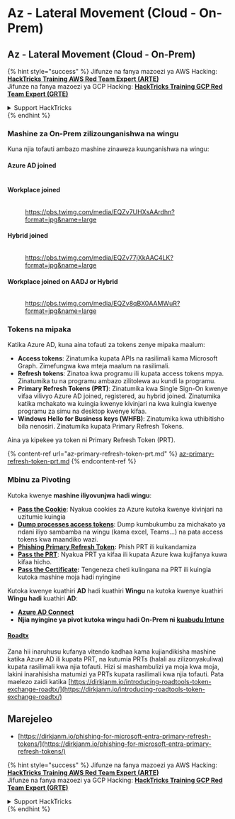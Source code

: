 # Az - Lateral Movement (Cloud - On-Prem)

## Az - Lateral Movement (Cloud - On-Prem)

{% hint style="success" %}
Jifunze na fanya mazoezi ya AWS Hacking:<img src="../../../.gitbook/assets/image (1) (1) (1).png" alt="" data-size="line">[**HackTricks Training AWS Red Team Expert (ARTE)**](https://training.hacktricks.xyz/courses/arte)<img src="../../../.gitbook/assets/image (1) (1) (1).png" alt="" data-size="line">\
Jifunze na fanya mazoezi ya GCP Hacking: <img src="../../../.gitbook/assets/image (2).png" alt="" data-size="line">[**HackTricks Training GCP Red Team Expert (GRTE)**<img src="../../../.gitbook/assets/image (2).png" alt="" data-size="line">](https://training.hacktricks.xyz/courses/grte)

<details>

<summary>Support HackTricks</summary>

* Angalia [**mpango wa usajili**](https://github.com/sponsors/carlospolop)!
* **Jiunge na** 💬 [**kikundi cha Discord**](https://discord.gg/hRep4RUj7f) au [**kikundi cha telegram**](https://t.me/peass) au **tufuatilie** kwenye **Twitter** 🐦 [**@hacktricks\_live**](https://twitter.com/hacktricks_live)**.**
* **Shiriki mbinu za hacking kwa kuwasilisha PRs kwa** [**HackTricks**](https://github.com/carlospolop/hacktricks) na [**HackTricks Cloud**](https://github.com/carlospolop/hacktricks-cloud) repos za github.

</details>
{% endhint %}

### Mashine za On-Prem zilizounganishwa na wingu

Kuna njia tofauti ambazo mashine zinaweza kuunganishwa na wingu:

#### Azure AD joined

<figure><img src="../../../.gitbook/assets/image (259).png" alt=""><figcaption></figcaption></figure>

#### Workplace joined

<figure><img src="../../../.gitbook/assets/image (222).png" alt=""><figcaption><p><a href="https://pbs.twimg.com/media/EQZv7UHXsAArdhn?format=jpg&#x26;name=large">https://pbs.twimg.com/media/EQZv7UHXsAArdhn?format=jpg&#x26;name=large</a></p></figcaption></figure>

#### Hybrid joined

<figure><img src="../../../.gitbook/assets/image (178).png" alt=""><figcaption><p><a href="https://pbs.twimg.com/media/EQZv77jXkAAC4LK?format=jpg&#x26;name=large">https://pbs.twimg.com/media/EQZv77jXkAAC4LK?format=jpg&#x26;name=large</a></p></figcaption></figure>

#### Workplace joined on AADJ or Hybrid

<figure><img src="../../../.gitbook/assets/image (252).png" alt=""><figcaption><p><a href="https://pbs.twimg.com/media/EQZv8qBX0AAMWuR?format=jpg&#x26;name=large">https://pbs.twimg.com/media/EQZv8qBX0AAMWuR?format=jpg&#x26;name=large</a></p></figcaption></figure>

### Tokens na mipaka <a href="#tokens-and-limitations" id="tokens-and-limitations"></a>

Katika Azure AD, kuna aina tofauti za tokens zenye mipaka maalum:

* **Access tokens**: Zinatumika kupata APIs na rasilimali kama Microsoft Graph. Zimefungwa kwa mteja maalum na rasilimali.
* **Refresh tokens**: Zinatoa kwa programu ili kupata access tokens mpya. Zinatumika tu na programu ambazo zilitolewa au kundi la programu.
* **Primary Refresh Tokens (PRT)**: Zinatumika kwa Single Sign-On kwenye vifaa vilivyo Azure AD joined, registered, au hybrid joined. Zinatumika katika mchakato wa kuingia kwenye kivinjari na kwa kuingia kwenye programu za simu na desktop kwenye kifaa.
* **Windows Hello for Business keys (WHFB)**: Zinatumika kwa uthibitisho bila nenosiri. Zinatumika kupata Primary Refresh Tokens.

Aina ya kipekee ya token ni Primary Refresh Token (PRT).

{% content-ref url="az-primary-refresh-token-prt.md" %}
[az-primary-refresh-token-prt.md](az-primary-refresh-token-prt.md)
{% endcontent-ref %}

### Mbinu za Pivoting

Kutoka kwenye **mashine iliyovunjwa hadi wingu**:

* [**Pass the Cookie**](az-pass-the-cookie.md): Nyakua cookies za Azure kutoka kwenye kivinjari na uzitumie kuingia
* [**Dump processes access tokens**](az-processes-memory-access-token.md): Dump kumbukumbu za michakato ya ndani iliyo sambamba na wingu (kama excel, Teams...) na pata access tokens kwa maandiko wazi.
* [**Phishing Primary Refresh Token**](az-phishing-primary-refresh-token-microsoft-entra.md)**:** Phish PRT ili kuikandamiza
* [**Pass the PRT**](pass-the-prt.md): Nyakua PRT ya kifaa ili kupata Azure kwa kujifanya kuwa kifaa hicho.
* [**Pass the Certificate**](az-pass-the-certificate.md)**:** Tengeneza cheti kulingana na PRT ili kuingia kutoka mashine moja hadi nyingine

Kutoka kwenye kuathiri **AD** hadi kuathiri **Wingu** na kutoka kwenye kuathiri **Wingu hadi** kuathiri **AD**:

* [**Azure AD Connect**](azure-ad-connect-hybrid-identity/)
* **Njia nyingine ya pivot kutoka wingu hadi On-Prem ni** [**kuabudu Intune**](../az-services/intune.md)

#### [Roadtx](https://github.com/dirkjanm/ROADtools)

Zana hii inaruhusu kufanya vitendo kadhaa kama kujiandikisha mashine katika Azure AD ili kupata PRT, na kutumia PRTs (halali au zilizonyakuliwa) kupata rasilimali kwa njia tofauti. Hizi si mashambulizi ya moja kwa moja, lakini inarahisisha matumizi ya PRTs kupata rasilimali kwa njia tofauti. Pata maelezo zaidi katika [https://dirkjanm.io/introducing-roadtools-token-exchange-roadtx/](https://dirkjanm.io/introducing-roadtools-token-exchange-roadtx/)

## Marejeleo

* [https://dirkjanm.io/phishing-for-microsoft-entra-primary-refresh-tokens/](https://dirkjanm.io/phishing-for-microsoft-entra-primary-refresh-tokens/)

{% hint style="success" %}
Jifunze na fanya mazoezi ya AWS Hacking:<img src="../../../.gitbook/assets/image (1) (1) (1).png" alt="" data-size="line">[**HackTricks Training AWS Red Team Expert (ARTE)**](https://training.hacktricks.xyz/courses/arte)<img src="../../../.gitbook/assets/image (1) (1) (1).png" alt="" data-size="line">\
Jifunze na fanya mazoezi ya GCP Hacking: <img src="../../../.gitbook/assets/image (2).png" alt="" data-size="line">[**HackTricks Training GCP Red Team Expert (GRTE)**<img src="../../../.gitbook/assets/image (2).png" alt="" data-size="line">](https://training.hacktricks.xyz/courses/grte)

<details>

<summary>Support HackTricks</summary>

* Angalia [**mpango wa usajili**](https://github.com/sponsors/carlospolop)!
* **Jiunge na** 💬 [**kikundi cha Discord**](https://discord.gg/hRep4RUj7f) au [**kikundi cha telegram**](https://t.me/peass) au **tufuatilie** kwenye **Twitter** 🐦 [**@hacktricks\_live**](https://twitter.com/hacktricks_live)**.**
* **Shiriki mbinu za hacking kwa kuwasilisha PRs kwa** [**HackTricks**](https://github.com/carlospolop/hacktricks) na [**HackTricks Cloud**](https://github.com/carlospolop/hacktricks-cloud) repos za github.

</details>
{% endhint %}
